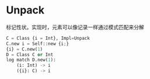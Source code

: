 # Unpack

标记性状。实现时，元素可以像记录一样通过模式匹配来分解

```python
C = Class {i = Int}, Impl=Unpack
C.new i = Self::new {i;}
{i} = C.new(1)
D = Class C or Int
log match D.new(1):
    (i: Int) -> i
    ({i}: C) -> i
```
